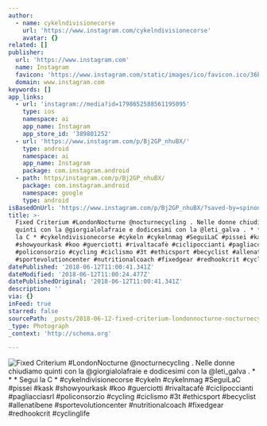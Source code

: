 ```yaml
---
author:
  - name: cykelndivisionecorse
    url: 'https://www.instagram.com/cykelndivisionecorse'
    avatar: {}
related: []
publisher:
  url: 'https://www.instagram.com'
  name: Instagram
  favicon: 'https://www.instagram.com/static/images/ico/favicon.ico/36b3ee2d91ed.ico'
  domain: www.instagram.com
keywords: []
app_links:
  - url: 'instagram://media?id=1798652588561195095'
    type: ios
    namespace: ai
    app_name: Instagram
    app_store_id: '389801252'
  - url: 'https://www.instagram.com/p/Bj2GP_nhuBX/'
    type: android
    namespace: ai
    app_name: Instagram
    package: com.instagram.android
  - path: https/instagram.com/p/Bj2GP_nhuBX/
    package: com.instagram.android
    namespace: google
    type: android
isBasedOnUrl: 'https://www.instagram.com/p/Bj2GP_nhuBX/?saved-by=spinonthese'
title: >-
  Fixed Criterium #LondonNocturne @nocturnecycling . Nelle donne chiudiamo
  quinti con la @giorgialolafraie e dodicesimi con la @leti_galva . * * * Segui
  la C * #cykelndivisionecorse #cykeln #cykelnmag #SeguiLaC #pissei #kask
  #showyourkask #koo #guerciotti #rivaltacafè #ciclipoccianti #pagliacciasrl
  #policonsorzio #cycling #ciclismo #3t #ethicsport #becyclist #allenatibene
  #sportevolutioncenter #nutritionalcoach #fixedgear #redhookcrit #cyclinglife
datePublished: '2018-06-12T11:00:41.341Z'
dateModified: '2018-06-12T11:00:24.477Z'
datePublishedOriginal: '2018-06-12T11:00:41.341Z'
description: ''
via: {}
inFeed: true
starred: false
sourcePath: _posts/2018-06-12-fixed-criterium-londonnocturne-nocturnecycling-nelle-don.md
_type: Photograph
_context: 'http://schema.org'

---
```

![Fixed Criterium #LondonNocturne @nocturnecycling . Nelle donne chiudiamo quinti con la @giorgialolafraie e dodicesimi con la @leti_galva . * * * Segui la C * #cykelndivisionecorse #cykeln #cykelnmag #SeguiLaC #pissei #kask #showyourkask #koo #guerciotti #rivaltacafè #ciclipoccianti #pagliacciasrl #policonsorzio #cycling #ciclismo #3t #ethicsport #becyclist #allenatibene #sportevolutioncenter #nutritionalcoach #fixedgear #redhookcrit #cyclinglife](https://scontent-iad3-1.cdninstagram.com/vp/a2fc59436e4df09cf7bd4b11b210f0ba/5BAB4750/t51.2885-15/e35/33098617_642574629424133_6300082158346174464_n.jpg)